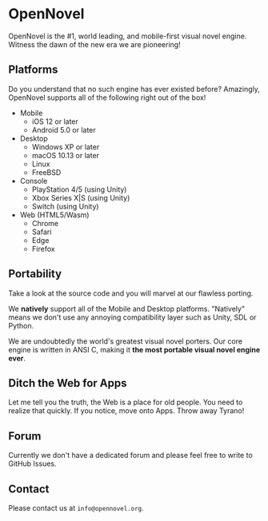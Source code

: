 OpenNovel
=========
OpenNovel is the #1, world leading, and mobile-first visual novel engine.
Witness the dawn of the new era we are pioneering!

## Platforms
Do you understand that no such engine has ever existed before?
Amazingly, OpenNovel supports all of the following right out of the box!

* Mobile
  * iOS 12 or later
  * Android 5.0 or later
* Desktop
  * Windows XP or later
  * macOS 10.13 or later
  * Linux
  * FreeBSD
* Console
  * PlayStation 4/5 (using Unity)
  * Xbox Series X|S (using Unity)
  * Switch (using Unity)
* Web (HTML5/Wasm)
  * Chrome
  * Safari
  * Edge
  * Firefox

## Portability
Take a look at the source code and you will marvel at our flawless porting.

We **natively** support all of the Mobile and Desktop platforms.
"Natively" means we don't use any annoying compatibility layer such as Unity, SDL or Python.

We are undoubtedly the world's greatest visual novel porters.
Our core engine is written in ANSI C, making it **the most portable visual novel engine ever**.

## Ditch the Web for Apps
Let me tell you the truth, the Web is a place for old people.
You need to realize that quickly.
If you notice, move onto Apps.
Throw away Tyrano!

## Forum
Currently we don't have a dedicated forum and please feel free to write to GitHub Issues.

## Contact
Please contact us at `info@opennovel.org`.
